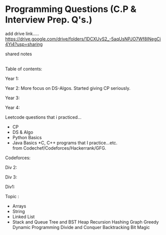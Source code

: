 # Programming Questions (C.P & Interview Prep. Q's.)

add drive link.....
https://drive.google.com/drive/folders/1DCXUvS2_-5aqUsNPJO7Wf8INegCi4Yi4?usp=sharing

shared notes

<br>
Table of contents:

Year 1:

Year 2:
More focus on DS-Algos. 
Started giving CP seriously.

Year 3:

Year 4:


Leetcode questions that i practiced...

* CP 
* DS & Algo
* Python Basics
* Java Basics
*C, 
C++ programs that I practice...etc. <br>
from Codechef/Codeforces/Hackerrank/GFG.


Codeforces:

Div 2:

Div 3:

Div1:


Topic :

* Arrays
* String
* Linked List
* Stack and Queue
Tree and BST
Heap
Recursion
Hashing
Graph
Greedy
Dynamic Programming
Divide and Conquer
Backtracking
Bit Magic


